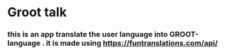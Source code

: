 # Groot talk

### this is an app translate the user language into GROOT-language . it is made using https://funtranslations.com/api/